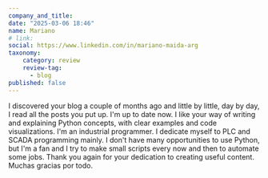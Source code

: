 ```yaml
---
company_and_title: 
date: "2025-03-06 18:46"
name: Mariano
# link:
social: https://www.linkedin.com/in/mariano-maida-arg
taxonomy:
    category: review
    review-tag:
      - blog
published: false
---
```


I discovered your blog a couple of months ago and little by little, day by day, I read all the posts you put up. I'm up to date now.
I like your way of writing and explaining Python concepts, with clear examples and code visualizations.
I'm an industrial programmer. I dedicate myself to PLC and SCADA programming mainly. I don't have many opportunities to use Python, but I'm a fan and I try to make small scripts every now and then to automate some jobs.
Thank you again for your dedication to creating useful content.
Muchas gracias por todo.
